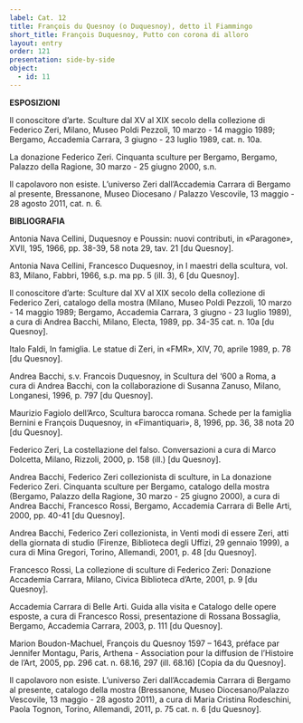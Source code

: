```yaml
---
label: Cat. 12
title: François du Quesnoy (o Duquesnoy), detto il Fiammingo
short_title: François Duquesnoy, Putto con corona di alloro
layout: entry
order: 121
presentation: side-by-side
object:
  - id: 11
---
```


**ESPOSIZIONI**

Il conoscitore d’arte. Sculture dal XV al XIX secolo della collezione di Federico Zeri, Milano, Museo Poldi Pezzoli, 10 marzo - 14 maggio 1989; Bergamo, Accademia Carrara, 3 giugno - 23 luglio 1989, cat. n. 10a.

La donazione Federico Zeri. Cinquanta sculture per Bergamo, Bergamo, Palazzo della Ragione, 30 marzo - 25 giugno 2000, s.n.

Il capolavoro non esiste. L’universo Zeri dall’Accademia Carrara di Bergamo al presente, Bressanone, Museo Diocesano / Palazzo Vescovile, 13 maggio - 28 agosto 2011, cat. n. 6.


**BIBLIOGRAFIA**

Antonia Nava Cellini, Duquesnoy e Poussin: nuovi contributi, in «Paragone», XVII, 195, 1966, pp. 38-39, 58 nota 29, tav. 21 [du Quesnoy].

Antonia Nava Cellini, Francesco Duquesnoy, in I maestri della scultura, vol. 83, Milano, Fabbri, 1966, s.p. ma pp. 5 (ill. 3), 6 [du Quesnoy].

Il conoscitore d’arte: Sculture dal XV al XIX secolo della collezione di Federico Zeri, catalogo della mostra (Milano, Museo Poldi Pezzoli, 10 marzo - 14 maggio 1989; Bergamo, Accademia Carrara, 3 giugno - 23 luglio 1989), a cura di Andrea Bacchi, Milano, Electa, 1989, pp. 34-35 cat. n. 10a [du Quesnoy].

Italo Faldi, In famiglia. Le statue di Zeri, in «FMR», XIV, 70, aprile 1989, p. 78 [du Quesnoy].

Andrea Bacchi, s.v. Francois Duquesnoy, in Scultura del ‘600 a Roma, a cura di Andrea Bacchi, con la collaborazione di Susanna Zanuso, Milano, Longanesi, 1996, p. 797 [du Quesnoy].

Maurizio Fagiolo dell’Arco, Scultura barocca romana. Schede per la famiglia Bernini e François Duquesnoy, in «Fimantiquari», 8, 1996, pp. 36, 38 nota 20 [du Quesnoy].

Federico Zeri, La costellazione del falso. Conversazioni a cura di Marco Dolcetta, Milano, Rizzoli, 2000, p. 158 (ill.) [du Quesnoy].

Andrea Bacchi, Federico Zeri collezionista di sculture, in La donazione Federico Zeri. Cinquanta sculture per Bergamo, catalogo della mostra (Bergamo, Palazzo della Ragione, 30 marzo - 25 giugno 2000), a cura di Andrea Bacchi, Francesco Rossi, Bergamo, Accademia Carrara di Belle Arti, 2000, pp. 40-41 [du Quesnoy].

Andrea Bacchi, Federico Zeri collezionista, in Venti modi di essere Zeri, atti della giornata di studio (Firenze, Biblioteca degli Uffizi, 29 gennaio 1999), a cura di Mina Gregori, Torino, Allemandi, 2001, p. 48 [du Quesnoy].

Francesco Rossi, La collezione di sculture di Federico Zeri: Donazione Accademia Carrara, Milano, Civica Biblioteca d’Arte, 2001, p. 9 [du Quesnoy].

Accademia Carrara di Belle Arti. Guida alla visita e Catalogo delle opere esposte, a cura di Francesco Rossi, presentazione di Rossana Bossaglia, Bergamo, Accademia Carrara, 2003, p. 111 [du Quesnoy].

Marion Boudon-Machuel, François du Quesnoy 1597 – 1643, préface par Jennifer Montagu, Paris, Arthena - Association pour la diffusion de l’Histoire de l’Art, 2005, pp. 296 cat. n. 68.16, 297 (ill. 68.16) [Copia da du Quesnoy].

Il capolavoro non esiste. L’universo Zeri dall’Accademia Carrara di Bergamo al presente, catalogo della mostra (Bressanone, Museo Diocesano/Palazzo Vescovile, 13 maggio - 28 agosto 2011), a cura di Maria Cristina Rodeschini, Paola Tognon, Torino, Allemandi, 2011, p. 75 cat. n. 6 [du Quesnoy].
